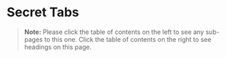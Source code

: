 [title]: # (Secret Tabs)
[tags]: # (Secret)
[priority]: # (1000)

# Secret Tabs

> **Note:** Please click the table of contents on the left to see any sub-pages to this one. Click the table of contents on the right to see headings on this page.
